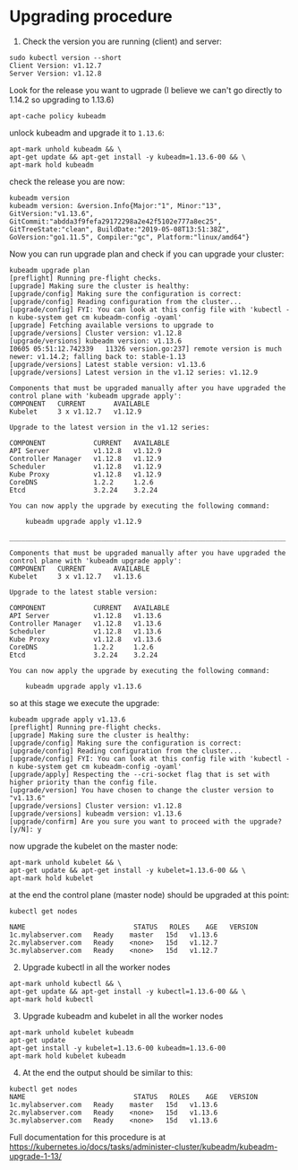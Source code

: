 # Upgrading procedure

1. Check the version you are running (client) and server:

```
sudo kubectl version --short
Client Version: v1.12.7
Server Version: v1.12.8
```

Look for the release you want to ugprade (I believe we can't go directly to 1.14.2 so upgrading to 1.13.6)
```
apt-cache policy kubeadm
```


unlock kubeadm and upgrade it to `1.13.6`:

```
apt-mark unhold kubeadm && \
apt-get update && apt-get install -y kubeadm=1.13.6-00 && \
apt-mark hold kubeadm
```

check the release you are now:

```
kubeadm version
kubeadm version: &version.Info{Major:"1", Minor:"13", GitVersion:"v1.13.6", GitCommit:"abdda3f9fefa29172298a2e42f5102e777a8ec25", GitTreeState:"clean", BuildDate:"2019-05-08T13:51:38Z", GoVersion:"go1.11.5", Compiler:"gc", Platform:"linux/amd64"}
```

Now you can run upgrade plan and check if you can upgrade your cluster:

```
kubeadm upgrade plan
[preflight] Running pre-flight checks.
[upgrade] Making sure the cluster is healthy:
[upgrade/config] Making sure the configuration is correct:
[upgrade/config] Reading configuration from the cluster...
[upgrade/config] FYI: You can look at this config file with 'kubectl -n kube-system get cm kubeadm-config -oyaml'
[upgrade] Fetching available versions to upgrade to
[upgrade/versions] Cluster version: v1.12.8
[upgrade/versions] kubeadm version: v1.13.6
I0605 05:51:12.742339   11326 version.go:237] remote version is much newer: v1.14.2; falling back to: stable-1.13
[upgrade/versions] Latest stable version: v1.13.6
[upgrade/versions] Latest version in the v1.12 series: v1.12.9

Components that must be upgraded manually after you have upgraded the control plane with 'kubeadm upgrade apply':
COMPONENT   CURRENT       AVAILABLE
Kubelet     3 x v1.12.7   v1.12.9

Upgrade to the latest version in the v1.12 series:

COMPONENT            CURRENT   AVAILABLE
API Server           v1.12.8   v1.12.9
Controller Manager   v1.12.8   v1.12.9
Scheduler            v1.12.8   v1.12.9
Kube Proxy           v1.12.8   v1.12.9
CoreDNS              1.2.2     1.2.6
Etcd                 3.2.24    3.2.24

You can now apply the upgrade by executing the following command:

	kubeadm upgrade apply v1.12.9

_____________________________________________________________________

Components that must be upgraded manually after you have upgraded the control plane with 'kubeadm upgrade apply':
COMPONENT   CURRENT       AVAILABLE
Kubelet     3 x v1.12.7   v1.13.6

Upgrade to the latest stable version:

COMPONENT            CURRENT   AVAILABLE
API Server           v1.12.8   v1.13.6
Controller Manager   v1.12.8   v1.13.6
Scheduler            v1.12.8   v1.13.6
Kube Proxy           v1.12.8   v1.13.6
CoreDNS              1.2.2     1.2.6
Etcd                 3.2.24    3.2.24

You can now apply the upgrade by executing the following command:

	kubeadm upgrade apply v1.13.6
```

so at this stage we execute the upgrade:

```
kubeadm upgrade apply v1.13.6
[preflight] Running pre-flight checks.
[upgrade] Making sure the cluster is healthy:
[upgrade/config] Making sure the configuration is correct:
[upgrade/config] Reading configuration from the cluster...
[upgrade/config] FYI: You can look at this config file with 'kubectl -n kube-system get cm kubeadm-config -oyaml'
[upgrade/apply] Respecting the --cri-socket flag that is set with higher priority than the config file.
[upgrade/version] You have chosen to change the cluster version to "v1.13.6"
[upgrade/versions] Cluster version: v1.12.8
[upgrade/versions] kubeadm version: v1.13.6
[upgrade/confirm] Are you sure you want to proceed with the upgrade? [y/N]: y
```

now upgrade the kubelet on the master node:

```
apt-mark unhold kubelet && \
apt-get update && apt-get install -y kubelet=1.13.6-00 && \
apt-mark hold kubelet
```

at the end the control plane (master node) should be upgraded at this point:

```
kubectl get nodes

NAME                           STATUS   ROLES    AGE   VERSION
1c.mylabserver.com   Ready    master   15d   v1.13.6
2c.mylabserver.com   Ready    <none>   15d   v1.12.7
3c.mylabserver.com   Ready    <none>   15d   v1.12.7
```

2. Upgrade kubectl in all the worker nodes


```
apt-mark unhold kubectl && \
apt-get update && apt-get install -y kubectl=1.13.6-00 && \
apt-mark hold kubectl
```

3. Upgrade kubeadm and kubelet in all the worker nodes

```
apt-mark unhold kubelet kubeadm
apt-get update
apt-get install -y kubelet=1.13.6-00 kubeadm=1.13.6-00
apt-mark hold kubelet kubeadm
```

4. At the end the output should be similar to this:

```
kubectl get nodes
NAME                           STATUS   ROLES    AGE   VERSION
1c.mylabserver.com   Ready    master   15d   v1.13.6
2c.mylabserver.com   Ready    <none>   15d   v1.13.6
3c.mylabserver.com   Ready    <none>   15d   v1.13.6
```

Full documentation for this procedure is at https://kubernetes.io/docs/tasks/administer-cluster/kubeadm/kubeadm-upgrade-1-13/
